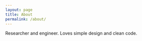 ```yaml
---
layout: page
title: About
permalink: /about/
---
```


Researcher and engineer. Loves simple design and clean code.
